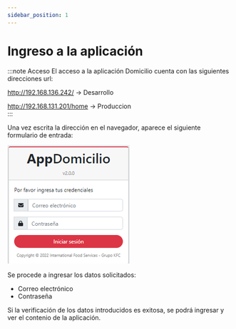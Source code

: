 ```yaml
---
sidebar_position: 1
---
```


# Ingreso a la aplicación

:::note Acceso
El acceso a la aplicación Domicilio cuenta con las siguientes direcciones url:  

http://192.168.136.242/ -> Desarrollo  

http://192.168.131.201/home -> Produccion  
:::

Una vez escrita la dirección en el navegador, aparece el siguiente formulario de entrada:  

![Front-end-Ingreso](/img/Domicilio-Front-end-Ingreso.png)  

Se procede a ingresar los datos solicitados:  
- Correo electrónico  
- Contraseña  

Si la verificación de los datos introducidos es exitosa, se podrá ingresar y ver el contenio de la aplicación.



